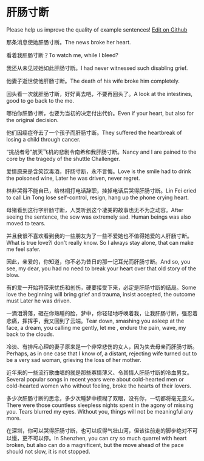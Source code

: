 # 肝肠寸断

Please help us improve the quality of example sentences! [Edit on Github](https://github.com/jiyushe/jiyu-example-sentence-source/blob/main/chinese/ganchangcunduan.md)

<p><span class="chinese">那条消息使她肝肠寸断。</span><span class="english">The news broke her heart.</span></p>

<p><span class="chinese">看着我肝肠寸断？</span><span class="english">To watch me, while I bleed?</span></p>

<p><span class="chinese">我还从未见过她如此肝肠寸断。</span><span class="english">I had never witnessed such disabling grief.</span></p>

<p><span class="chinese">他妻子逝世使他肝肠寸断。</span><span class="english">The death of his wife broke him completely.</span></p>

<p><span class="chinese">回头看一次就肝肠寸断，好好离去吧，不要再回头了。</span><span class="english">A look at the intestines, good to go back to the mo.</span></p>

<p><span class="chinese">哪怕你肝肠寸断，也要为当初的决定付出代价。</span><span class="english">Even if your heart, but also for the original decision.</span></p>

<p><span class="chinese">他们因癌症夺去了一个孩子而肝肠寸断。</span><span class="english">They suffered the heartbreak of losing a child through cancer.</span></p>

<p><span class="chinese">“挑战者号”航天飞机的悲剧令南希和我肝肠寸断。</span><span class="english">Nancy and I are pained to the core by the tragedy of the shuttle Challenger.</span></p>

<p><span class="chinese">爱情原来是含笑饮毒酒，肝肠寸断，永不言悔。</span><span class="english">Love is the smile had to drink the poisoned wine, Later he was driven, never regret.</span></p>

<p><span class="chinese">林非哭得不能自已，给林桐打电话辞职，挂掉电话后哭得肝肠寸断。</span><span class="english">Lin Fei cried to call Lin Tong lose self-control, resign, hang up the phone crying heart.</span></p>

<p><span class="chinese">母猪看到这行字肝肠寸断，人类听到这个凄美的故事也无不为之动容。</span><span class="english">After seeing the sentence, the sow was extremely sad. Human beings was also moved to tears.</span></p>

<p><span class="chinese">并且我很不喜欢看到我的一些朋友为了一些不爱她也不值得她爱的人肝肠寸断。</span><span class="english">What is true love?I don't really know. So I always stay alone, that can make me feel safer.</span></p>

<p><span class="chinese">因此，亲爱的，你知道，你不必为昔日的那一记耳光而肝肠寸断。</span><span class="english">And so, you see, my dear, you had no need to break your heart over that old story of the blow.</span></p>

<p><span class="chinese">有的爱一开始将带来忧伤和创伤，硬要接受下来，必定是肝肠寸断的结局。</span><span class="english">Some love the beginning will bring grief and trauma, insist accepted, the outcome must Later he was driven.</span></p>

<p><span class="chinese">一滴泪滑落，砸在你熟睡的脸，梦中，你轻轻地呼唤着我，让我肝肠寸断，强忍着悲痛，挥挥手，我又回到了云端。</span><span class="english">Tear down, smashing you asleep at the face, a dream, you calling me gently, let me , endure the pain, wave, my back to the clouds.</span></p>

<p><span class="chinese">冷淡、有排斥心理的妻子原来是一个非常悲伤的女人，因为失去母亲而肝肠寸断。</span><span class="english">Perhaps, as in one case that I know of, a distant, rejecting wife turned out to be a very sad woman, grieving the loss of her mother.</span></p>

<p><span class="chinese">近年来的一些流行歌曲唱的就是那些寡情薄义、令其情人肝肠寸断的冷血男女。</span><span class="english">Several popular songs in recent years were about cold-hearted men or cold-hearted women who without feeling, broke the hearts of their lovers.</span></p>

<p><span class="chinese">多少次肝肠寸断的思念，多少次睡梦中模糊了双眼，没有你，一切都将毫无意义。</span><span class="english">There were those countless sleepless nights spent in the agony of missing you. Tears blurred my eyes. Without you, things will not be meaningful any more.</span></p>

<p><span class="chinese">在深圳，你可以哭得肝肠寸断，也可以叹得气壮山河，但该往前走的脚步绝对不可以慢，更不可以停。</span><span class="english">In Shenzhen, you can cry so much quarrel with heart broken, but also can do a magnificent, but the move ahead of the pace should not slow, it is not stopped.</span></p>

